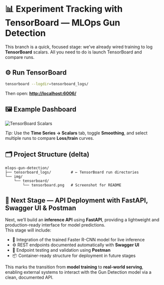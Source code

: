 # 📊 **Experiment Tracking with TensorBoard — MLOps Gun Detection**

This branch is a quick, focused stage: we’ve already wired training to log **TensorBoard** scalars. All you need to do is launch TensorBoard and compare runs.

## ⚙️ Run TensorBoard

```bash
tensorboard --logdir=tensorboard_logs/
```

Then open: **[http://localhost:6006/](http://localhost:6006/)**

## 🖼️ Example Dashboard

![TensorBoard Scalars](img/tensorboard/tensorboard.png)

*Tip:* Use the **Time Series → Scalars** tab, toggle **Smoothing**, and select multiple runs to compare **Loss/train** curves.

## 🗂️ Project Structure (delta)

```
mlops-gun-detection/
├── tensorboard_logs/         # ← TensorBoard run directories
└── img/
    └── tensorboard/
        └── tensorboard.png   # Screenshot for README
```

## 🚀 Next Stage — API Deployment with FastAPI, Swagger UI & Postman

Next, we’ll build an **inference API** using **FastAPI**, providing a lightweight and production-ready interface for model predictions.  
This stage will include:

* 🧠 Integration of the trained Faster R-CNN model for live inference  
* ⚙️ REST endpoints documented automatically with **Swagger UI**  
* 🧪 Endpoint testing and validation using **Postman**  
* 📦 Container-ready structure for deployment in future stages  

This marks the transition from **model training** to **real-world serving**, enabling external systems to interact with the Gun Detection model via a clean, documented API.